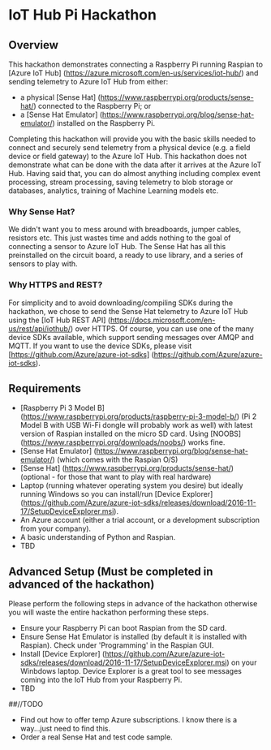 # IoT Hub Pi Hackathon

## Overview
This hackathon demonstrates connecting a Raspberry Pi running Raspian to [Azure IoT Hub] (https://azure.microsoft.com/en-us/services/iot-hub/) and sending telemetry to Azure IoT Hub from either:
- a physical [Sense Hat] (https://www.raspberrypi.org/products/sense-hat/) connected to the Raspberry Pi; or
- a [Sense Hat Emulator] (https://www.raspberrypi.org/blog/sense-hat-emulator/) installed on the Raspberry Pi.

Completing this hackathon will provide you with the basic skills needed to connect and securely send telemetry from a physical device (e.g. a field device or field gateway) to the Azure IoT Hub. This hackathon does not demonstrate what can be done with the data after it arrives at the Azure IoT Hub. Having said that, you can do almost anything including complex event processing, stream processing, saving telemetry to blob storage or databases, analytics, training of Machine Learning models etc.

### Why Sense Hat?
We didn't want you to mess around with breadboards, jumper cables, resistors etc. This just wastes time and adds nothing to the goal of connecting a sensor to Azure IoT Hub. The Sense Hat has all this preinstalled on the circuit board, a ready to use library, and a series of sensors to play with.

### Why HTTPS and REST?
For simplicity and to avoid downloading/compiling SDKs during the hackathon, we chose to send the Sense Hat telemetry to Azure IoT Hub using the [IoT Hub REST API] (https://docs.microsoft.com/en-us/rest/api/iothub/) over HTTPS. Of course, you can use one of the many device SDKs available, which support sending messages over AMQP and MQTT. If you want to use the device SDKs, please visit [https://github.com/Azure/azure-iot-sdks] (https://github.com/Azure/azure-iot-sdks).

## Requirements
- [Raspberry Pi 3 Model B] (https://www.raspberrypi.org/products/raspberry-pi-3-model-b/) (Pi 2 Model B with USB Wi-Fi dongle will probably work as well) with latest version of Raspian installed on the micro SD card. Using [NOOBS] (https://www.raspberrypi.org/downloads/noobs/) works fine. 
- [Sense Hat Emulator] (https://www.raspberrypi.org/blog/sense-hat-emulator/) (which comes with the Raspian O/S)
- [Sense Hat] (https://www.raspberrypi.org/products/sense-hat/) (optional - for those that want to play with real hardware)
- Laptop (running whatever operating system you desire) but ideally running Windows so you can install/run [Device Explorer] (https://github.com/Azure/azure-iot-sdks/releases/download/2016-11-17/SetupDeviceExplorer.msi). 
- An Azure account (either a trial account, or a development subscription from your company). 
- A basic understanding of Python and Raspian.
- TBD

## Advanced Setup (Must be completed in advanced of the hackathon)
Please perform the following steps in advance of the hackathon otherwise you will waste the entire hackathon performing these steps.
- Ensure your Raspberry Pi can boot Raspian from the SD card.
- Ensure Sense Hat Emulator is installed (by default it is installed with Raspian). Check under 'Programming' in the Raspian GUI.
- Install [Device Explorer] (https://github.com/Azure/azure-iot-sdks/releases/download/2016-11-17/SetupDeviceExplorer.msi) on your Winbdows laptop. Device Explorer is a great tool to see messages coming into the IoT Hub from your Raspberry Pi. 
- TBD

##//TODO
- Find out how to offer temp Azure subscriptions. I know there is a way...just need to find this.
- Order a real Sense Hat and test code sample.
